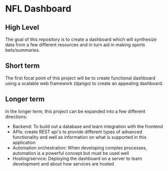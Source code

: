 # NFL Dashboard

## High Level

The goal of this repository is to create a dashboard which will synthesize data from a few different resources and in turn aid in making sports bets/summaries. 

## Short term

The first focal point of this project will be to create functional dashboard using a scalable web framework (django) to create an appealing dashboard.

## Longer term

In the longer term, this project can be expanded into a few different directions: 
* Backend: To build out a database and learn integration with the frontend
* APIs: create REST api's to provide different types of advanced functionality and well as information on what is supported in this application
* Automation orchestration: When developing complex processes, automation is a powerful concept but must be used well
* Hosting/service: Deploying the dashboard on a server to learn development and about how services are hosted
